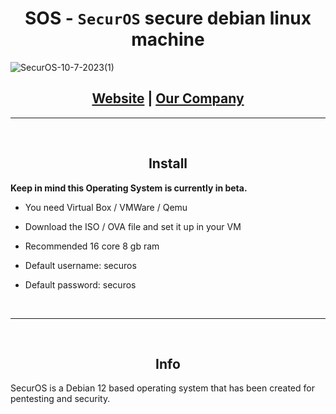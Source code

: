 <h1 align="center">SOS - <code>SecurOS</code> secure debian linux machine</h1>

![SecurOS-10-7-2023(1)](https://github.com/PhilipPanda/SecurOS/assets/123938029/a5546e71-8717-42a7-a23c-a883d8f1a593)

<h2 align="center">
  <a href="https://securos.org">Website</a> | <a href="https://templeenterprise.com ">Our Company</a>
</h2>

-----
<br>
<h2 align="center">Install</h2>

**Keep in mind this Operating System is currently in beta.**

- You need Virtual Box / VMWare / Qemu
- Download the ISO / OVA file and set it up in your VM
- Recommended 16 core 8 gb ram

- Default username: securos
- Default password: securos
<br>

-----

<br>
<h2 align="center">Info</h2>

SecurOS is a Debian 12 based operating system that has been created for pentesting and security.
<br>
